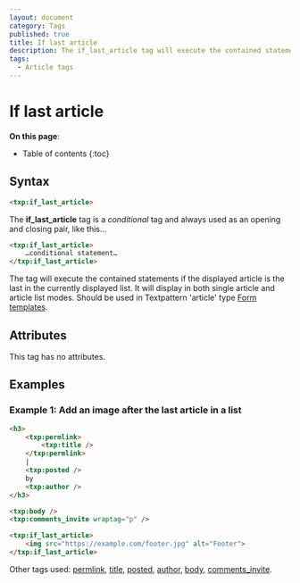 ```yaml
---
layout: document
category: Tags
published: true
title: If last article
description: The if_last_article tag will execute the contained statements if the displayed article is the last in the list.
tags:
  - Article tags
---
```


# If last article

**On this page**:

* Table of contents
{:toc}

## Syntax

~~~ html
<txp:if_last_article>
~~~

The **if_last_article** tag is a *conditional* tag and always used as an opening and closing pair, like this…

~~~ html
<txp:if_last_article>
    …conditional statement…
</txp:if_last_article>
~~~

The tag will execute the contained statements if the displayed article is the last in the currently displayed list. It will display in both single article and article list modes. Should be used in Textpattern 'article' type [Form templates](/themes/form-templates-explained).

## Attributes

This tag has no attributes.

## Examples

### Example 1: Add an image after the last article in a list

~~~ html
<h3>
    <txp:permlink>
        <txp:title />
    </txp:permlink>
    |
    <txp:posted />
    by
    <txp:author />
</h3>

<txp:body />
<txp:comments_invite wraptag="p" />

<txp:if_last_article>
    <img src="https://example.com/footer.jpg" alt="Footer">
</txp:if_last_article>
~~~

Other tags used: [permlink](/tags/permlink), [title](/tags/title), [posted](/tags/posted), [author](/tags/author), [body](/tags/body), [comments_invite](/tags/comments_invite).
